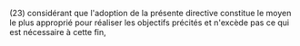 (23) considérant que l'adoption de la présente directive constitue le moyen le plus approprié pour réaliser les objectifs précités et n'excède pas ce qui est nécessaire à cette fin,